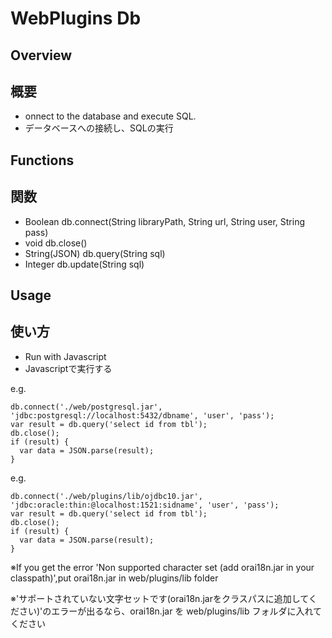 # WebPlugins Db
## Overview

## 概要

 * onnect to the database and execute SQL.
 * データベースへの接続し、SQLの実行
## Functions

## 関数

 * Boolean db.connect(String libraryPath, String url, String user, String pass)
 * void db.close()
 * String(JSON) db.query(String sql)
 * Integer db.update(String sql)
## Usage

## 使い方

 * Run with Javascript
 * Javascriptで実行する

e.g.
```
db.connect('./web/postgresql.jar', 'jdbc:postgresql://localhost:5432/dbname', 'user', 'pass');
var result = db.query('select id from tbl');
db.close();
if (result) {
  var data = JSON.parse(result);
}
```

e.g.

```
db.connect('./web/plugins/lib/ojdbc10.jar', 'jdbc:oracle:thin:@localhost:1521:sidname', 'user', 'pass');
var result = db.query('select id from tbl');
db.close();
if (result) {
  var data = JSON.parse(result);
}
```

※If you get the error 'Non supported character set (add orai18n.jar in your classpath)',put orai18n.jar in web/plugins/lib folder

※'サポートされていない文字セットです(orai18n.jarをクラスパスに追加してください)'のエラーが出るなら、orai18n.jar を web/plugins/lib フォルダに入れてください
